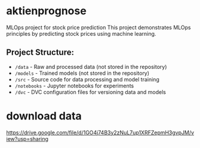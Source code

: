 # aktienprognose
MLOps project for stock price prediction
This project demonstrates MLOps principles by predicting stock prices using machine learning. 

## Project Structure:
- `/data` - Raw and processed data (not stored in the repository)
- `/models` - Trained models (not stored in the repository)
- `/src` - Source code for data processing and model training
- `/notebooks` - Jupyter notebooks for experiments
- `/dvc` - DVC configuration files for versioning data and models
# download data
https://drive.google.com/file/d/1GO4j74B3y2zNuL7up1XRFZepmH3gvpJM/view?usp=sharing
